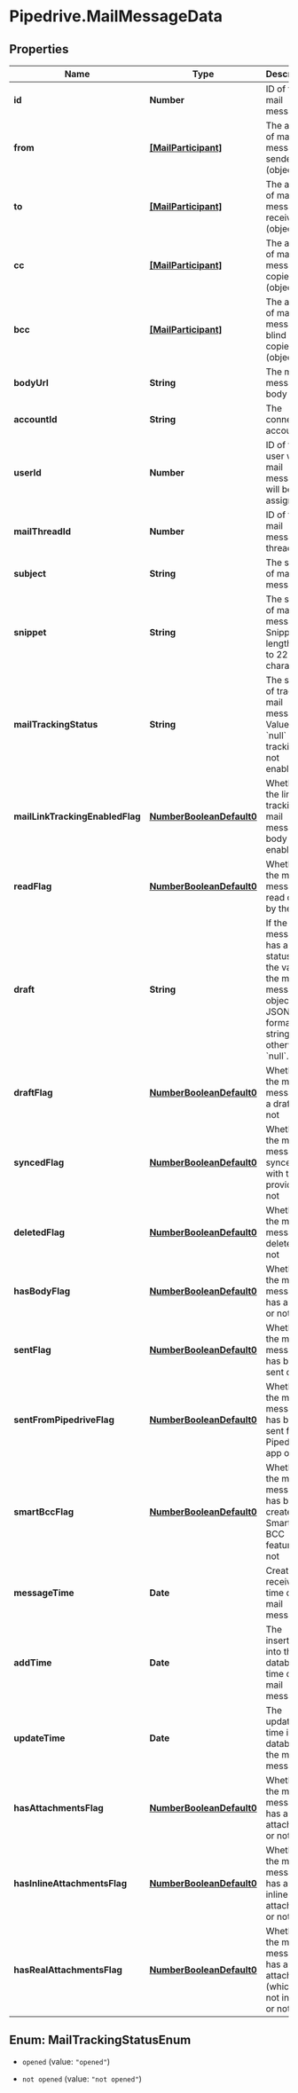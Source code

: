 # Pipedrive.MailMessageData

## Properties

Name | Type | Description | Notes
------------ | ------------- | ------------- | -------------
**id** | **Number** | ID of the mail message. | [optional] 
**from** | [**[MailParticipant]**](MailParticipant.md) | The array of mail message sender (object) | [optional] 
**to** | [**[MailParticipant]**](MailParticipant.md) | The array of mail message receiver (object) | [optional] 
**cc** | [**[MailParticipant]**](MailParticipant.md) | The array of mail message copies (object) | [optional] 
**bcc** | [**[MailParticipant]**](MailParticipant.md) | The array of mail message blind copies (object) | [optional] 
**bodyUrl** | **String** | The mail message body URL | [optional] 
**accountId** | **String** | The connection account ID | [optional] 
**userId** | **Number** | ID of the user whom mail message will be assigned to | [optional] 
**mailThreadId** | **Number** | ID of the mail message thread | [optional] 
**subject** | **String** | The subject of mail message | [optional] 
**snippet** | **String** | The snippet of mail message. Snippet length is up to 225 characters. | [optional] 
**mailTrackingStatus** | **String** | The status of tracking mail message. Value is &#x60;null&#x60; if tracking is not enabled. | [optional] 
**mailLinkTrackingEnabledFlag** | [**NumberBooleanDefault0**](NumberBooleanDefault0.md) | Whether the link tracking in mail message body is enabled. | [optional] 
**readFlag** | [**NumberBooleanDefault0**](NumberBooleanDefault0.md) | Whether the mail message is read or not by the user | [optional] 
**draft** | **String** | If the mail message has a draft status then the value is the mail message object as JSON formatted string, otherwise &#x60;null&#x60;. | [optional] 
**draftFlag** | [**NumberBooleanDefault0**](NumberBooleanDefault0.md) | Whether the mail message is a draft or not | [optional] 
**syncedFlag** | [**NumberBooleanDefault0**](NumberBooleanDefault0.md) | Whether the mail message is synced with the provider or not | [optional] 
**deletedFlag** | [**NumberBooleanDefault0**](NumberBooleanDefault0.md) | Whether the mail message is deleted or not | [optional] 
**hasBodyFlag** | [**NumberBooleanDefault0**](NumberBooleanDefault0.md) | Whether the mail message has a body or not | [optional] 
**sentFlag** | [**NumberBooleanDefault0**](NumberBooleanDefault0.md) | Whether the mail message has been sent or not | [optional] 
**sentFromPipedriveFlag** | [**NumberBooleanDefault0**](NumberBooleanDefault0.md) | Whether the mail message has been sent from Pipedrive app or not | [optional] 
**smartBccFlag** | [**NumberBooleanDefault0**](NumberBooleanDefault0.md) | Whether the mail message has been created by Smart Email BCC feature or not | [optional] 
**messageTime** | **Date** | Creation or receival time of the mail message | [optional] 
**addTime** | **Date** | The insertion into the database time of the mail message | [optional] 
**updateTime** | **Date** | The updating time in the database of the mail message | [optional] 
**hasAttachmentsFlag** | [**NumberBooleanDefault0**](NumberBooleanDefault0.md) | Whether the mail message has an attachment or not | [optional] 
**hasInlineAttachmentsFlag** | [**NumberBooleanDefault0**](NumberBooleanDefault0.md) | Whether the mail message has an inline attachment or not | [optional] 
**hasRealAttachmentsFlag** | [**NumberBooleanDefault0**](NumberBooleanDefault0.md) | Whether the mail message has an attachment (which is not inline) or not | [optional] 



## Enum: MailTrackingStatusEnum


* `opened` (value: `"opened"`)

* `not opened` (value: `"not opened"`)




